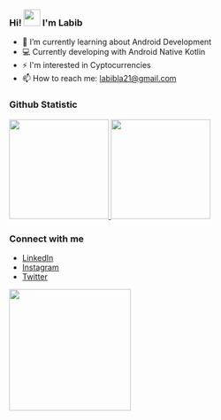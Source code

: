 ### Hi! <img src="https://raw.githubusercontent.com/iampavangandhi/iampavangandhi/master/gifs/Hi.gif" width="30px"> I'm Labib

- 🌱 I’m currently learning about Android Development
- 💻 Currently developing with Android Native Kotlin
- ⚡ I'm interested in Cyptocurrencies 
- 📫 How to reach me: labibla21@gmail.com 

 ### Github Statistic
<p align="left">
<a href="https://github.com/lalabib">
  <img height="180" src="https://github-readme-stats-eight-theta.vercel.app/api?username=lalabib&show_icons=true&theme=algolia&include_all_commits=true&count_private=true"/>
  <img height="180" src="https://github-readme-stats-eight-theta.vercel.app/api/top-langs/?username=lalabib&layout=compact&langs_count=49&theme=algolia"/>
</a>
</p>

### Connect with me
- <a href="https://linkedin.com/in/labibhiba/">LinkedIn</a>
- <a href="https://instagram.com/labibbh">Instagram</a>
- <a href="https://twitter.com/labibhiba">Twitter</a>

<p align='left'>
 <img height="220" src="https://user-images.githubusercontent.com/57593172/133808392-de59f0d2-7487-4a3c-aa70-51d03b5de7ee.gif"/>
</p>

